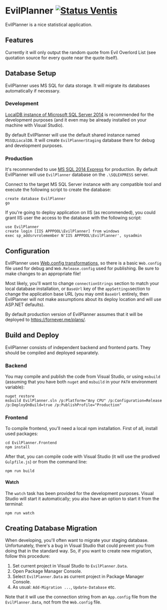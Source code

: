 EvilPlanner [![Status Ventis](https://img.shields.io/badge/status-ventis-yellow.svg)](https://github.com/ForNeVeR/andivionian-status-classifier)
===========
EvilPlanner is a nice statistical application.

Features
--------
Currently it will only output the random quote from Evil Overlord List (see
quotation source for every quote near the quote itself).

Database Setup
--------------
EvilPlanner uses MS SQL for data storage. It will migrate its databases
automatically if necessary.

### Development
[LocalDB instance of Microsoft SQL Server 2014][mssql-localdb] is recommended
for the development purposes (and it even may be already installed on your
machine with Visual Studio).

By default EvilPlanner will use the default shared instance named
`MSSQLLocalDB`. It will create `EvilPlannerStaging` database there for
debug and development purposes.

### Production
It's recommended to use [MS SQL 2014 Express][mssql-express] for production. By
default EvilPlanner will use `EvilPlanner` database on the `.\SQLEXPRESS`
server.

Connect to the target MS SQL Server instance with any compatible tool and
execute the following script to create the database:

    create database EvilPlanner
    go

If you're going to deploy application on IIS (as recommended), you could grant
IIS user the access to the database with the following script:

    use EvilPlanner
    create login [IIS APPPOOL\EvilPlanner] from windows
    exec sp_addsrvrolemember N'IIS APPPOOL\EvilPlanner', sysadmin

Configuration
-------------
EvilPlanner uses [Web.config transformations][web-config-transform], so there
is a basic `Web.config` file used for debug and `Web.Release.config` used for
publishing. Be sure to make changes to an appropriate file!

Most likely, you'll want to change `connectionStrings` section to match your
local database installation, or `BaseUrl` key of the `appSettings`section to
change the application base URL (you may omit `BaseUrl` entirely, then
EvilPlanner will not make assumptions about its deploy location and will use
ASP.NET defaults).

By default production version of EvilPlanner assumes that it will be deployed
to https://fornever.me/plans/.

Build and Deploy
----------------
EvilPlanner consists of independent backend and frontend parts. They should be
compiled and deployed separately.

### Backend
You may compile and publish the code from Visual Studio, or using `msbuild`
(assuming that you have both `nuget` and `msbuild` in your `PATH` environment
variable):

    nuget restore
    msbuild EvilPlanner.sln /p:Platform="Any CPU" /p:Configuration=Release /p:DeployOnBuild=true /p:PublishProfile="Production"

### Frontend
To compile frontend, you'll need a local npm installation. First of all,
install used packages:

    cd EvilPlanner.Frontend
    npm install

After that, you can compile code with Visual Studio (it will use the prodived
`Gulpfile.js`) or from the command line:

    npm run build

#### Watch
The `watch` task has been provided for the development purposes. Visual Studio
will start it automatically; you also have an option to start it from the
terminal:

    npm run watch

Creating Database Migration
---------------------------
When developing, you'll often want to migrate your staging database.
Unfortunately, there's a bug in Visual Studio that could prevent you from doing
that in the standard way. So, if you want to create new migration, follow this
procedure:

1. Set current project in Visual Studio to `EvilPlanner.Data`.
2. Open Package Manager Console.
3. Select `EvilPlanner.Data` as current project in Package Manager Console.
4. As usual: `Add-Migration ...`, `Update-Database` etc.

Note that it will use the connection string from an `App.config` file from the
`EvilPlanner.Data`, not from the `Web.config` file.

[mssql-express]: https://www.microsoft.com/en-US/download/details.aspx?id=42299
[mssql-localdb]: https://msdn.microsoft.com/ru-ru/library/hh510202(v=sql.120).aspx
[web-config-transform]: http://www.asp.net/mvc/overview/deployment/visual-studio-web-deployment/web-config-transformations
